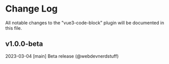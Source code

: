 # Change Log
All notable changes to the "vue3-code-block" plugin will be documented in this file.

## v1.0.0-beta
2023-03-04
[main] Beta release (@webdevnerdstuff)
